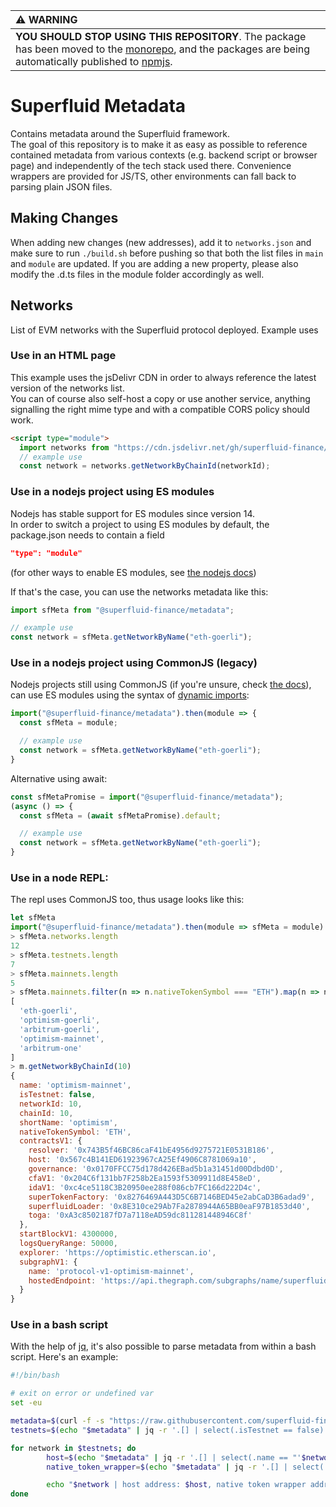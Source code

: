 | :warning: WARNING          |
|:---------------------------|
| **YOU SHOULD STOP USING THIS REPOSITORY**. The package has been moved to the [monorepo](https://github.com/superfluid-finance/protocol-monorepo/tree/dev/packages/metadata), and the packages are being automatically published to [npmjs](https://www.npmjs.com/package/@superfluid-finance/metadata). |



# Superfluid Metadata

Contains metadata around the Superfluid framework.  
The goal of this repository is to make it as easy as possible to reference contained metadata from various contexts (e.g. backend script or browser page) and independently of the tech stack used there. Convenience wrappers are provided for JS/TS, other environments can fall back to parsing plain JSON files.

## Making Changes

When adding new changes (new addresses), add it to `networks.json` and make sure to run `./build.sh` before pushing so that both the list files in `main` and `module` are updated.
If you are adding a new property, please also modify the .d.ts files in the module folder accordingly as well.

## Networks

List of EVM networks with the Superfluid protocol deployed.
Example uses

### Use in an HTML page

This example uses the jsDelivr CDN in order to always reference the latest version of the networks list.  
You can of course also self-host a copy or use another service, anything signalling the right mime type and with a compatible CORS policy should work.

```html
<script type="module">
  import networks from "https://cdn.jsdelivr.net/gh/superfluid-finance/metadata/module/networks/index.js";
  // example use
  const network = networks.getNetworkByChainId(networkId);
```

### Use in a nodejs project using ES modules

Nodejs has stable support for ES modules since version 14.  
In order to switch a project to using ES modules by default, the package.json needs to contain a field
```json
"type": "module"
```
(for other ways to enable ES modules, see [the nodejs docs](https://nodejs.org/api/esm.html#enabling))

If that's the case, you can use the networks metadata like this:
```js
import sfMeta from "@superfluid-finance/metadata";

// example use
const network = sfMeta.getNetworkByName("eth-goerli");
```

### Use in a nodejs project using CommonJS (legacy)

Nodejs projects still using CommonJS (if you're unsure, check [the docs](https://nodejs.org/api/packages.html#determining-module-system)), can use ES modules using the syntax of [dynamic imports](https://nodejs.org/api/esm.html#import-expressions):
```js
import("@superfluid-finance/metadata").then(module => {
  const sfMeta = module;

  // example use
  const network = sfMeta.getNetworkByName("eth-goerli");
}
```

Alternative using await:
```js
const sfMetaPromise = import("@superfluid-finance/metadata");
(async () => {
  const sfMeta = (await sfMetaPromise).default;

  // example use
  const network = sfMeta.getNetworkByName("eth-goerli");
}
```

### Use in a node REPL:

The repl uses CommonJS too, thus usage looks like this:

```js
let sfMeta
import("@superfluid-finance/metadata").then(module => sfMeta = module)
> sfMeta.networks.length
12
> sfMeta.testnets.length
7
> sfMeta.mainnets.length
5
> sfMeta.mainnets.filter(n => n.nativeTokenSymbol === "ETH").map(n => n.name)
[
  'eth-goerli',
  'optimism-goerli',
  'arbitrum-goerli',
  'optimism-mainnet',
  'arbitrum-one'
]
> m.getNetworkByChainId(10)
{
  name: 'optimism-mainnet',
  isTestnet: false,
  networkId: 10,
  chainId: 10,
  shortName: 'optimism',
  nativeTokenSymbol: 'ETH',
  contractsV1: {
    resolver: '0x743B5f46BC86caF41bE4956d9275721E0531B186',
    host: '0x567c4B141ED61923967cA25Ef4906C8781069a10',
    governance: '0x0170FFCC75d178d426EBad5b1a31451d00Ddbd0D',
    cfaV1: '0x204C6f131bb7F258b2Ea1593f5309911d8E458eD',
    idaV1: '0xc4ce5118C3B20950ee288f086cb7FC166d222D4c',
    superTokenFactory: '0x8276469A443D5C6B7146BED45e2abCaD3B6adad9',
    superfluidLoader: '0x8E310ce29Ab7Fa2878944A65BB0eaF97B1853d40',
    toga: '0xA3c8502187fD7a7118eAD59dc811281448946C8f'
  },
  startBlockV1: 4300000,
  logsQueryRange: 50000,
  explorer: 'https://optimistic.etherscan.io',
  subgraphV1: {
    name: 'protocol-v1-optimism-mainnet',
    hostedEndpoint: 'https://api.thegraph.com/subgraphs/name/superfluid-finance/protocol-v1-optimism-mainnet'
  }
}
```

### Use in a bash script

With the help of [jq](https://jqlang.github.io/jq/), it's also possible to parse metadata from within a bash script.
Here's an example:

```sh
#!/bin/bash

# exit on error or undefined var
set -eu

metadata=$(curl -f -s "https://raw.githubusercontent.com/superfluid-finance/metadata/master/networks.json")
testnets=$(echo "$metadata" | jq -r '.[] | select(.isTestnet == false).name')

for network in $testnets; do
        host=$(echo "$metadata" | jq -r '.[] | select(.name == "'$network'").contractsV1.host')
        native_token_wrapper=$(echo "$metadata" | jq -r '.[] | select(.name == "'$network'").nativeTokenWrapper')

        echo "$network | host address: $host, native token wrapper address: $native_token_wrapper"
done
```

